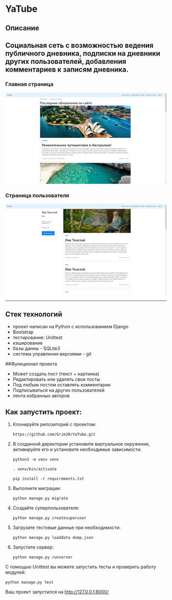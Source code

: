 # YaTube

## Описание
Социальная сеть с возможностью ведения публичного дневника,
подписки на дневники других пользователей, добавления комментариев к записям дневника.
---
### Главная страница
![alt text](test_data/index.png)
### Страница пользователя
![alt text](test_data/profile.png)

---
## Стек технологий
- проект написан на Python с использованием Django
- Bootstrap
- тестирование: Unittest
- кэширование
- базы данны - SQLite3
- система управления версиями - git

##Функционал проекта
- Может создать пост (текст + картинка)
- Редактировать или удалять свои посты
- Под любым постом оставлять комментарии
- Подписываться на других пользователей
- лента избранных авторов

## Как запустить проект:

1) Клонируйте репозиторий с проектом:
   ```
   https://github.com/GrimJ0/YaTube.git
   ```
2) В созданной директории установите виртуальное окружение, активируйте его и установите необходимые зависимости:
   ```
   python3 -m venv venv
   ```
   ```
   . venv/bin/activate
   ```
   ```
   pip install -r requirements.txt
   ```
3) Выполните миграции:
   ```
   python manage.py migrate
   ```
4) Cоздайте суперпользователя:
   ```
   python manage.py createsuperuser
   ```
5) Загрузите тестовые данные при необходимости:
   ```
   python manage.py loaddata dump.json
   ```
6) Запустите сервер:
   ```
   python manage.py runserver
   ```
С помощью Unittest вы можете запустить тесты и проверить работу модулей:
   ```
   python manage.py test
   ```

Ваш проект запустился на http://127.0.0.1:8000/
